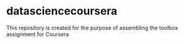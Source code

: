 # datasciencecoursera
This repository is created for the purpose of assembling the toolbox assignment for Coursera

